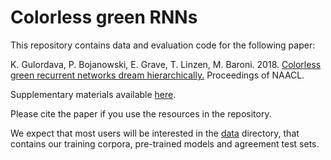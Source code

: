 # Colorless green RNNs

This repository contains data and evaluation code for the following paper:

K. Gulordava, P. Bojanowski, E. Grave, T. Linzen, M. Baroni. 2018. [Colorless green recurrent networks dream hierarchically.](https://arxiv.org/abs/1803.11138) Proceedings of NAACL.

Supplementary materials available [here](sm.pdf).

Please cite the paper if you use the resources in the repository.

We expect that most users will be interested in the [data](data) directory, that contains our training corpora, pre-trained models and agreement test sets.


